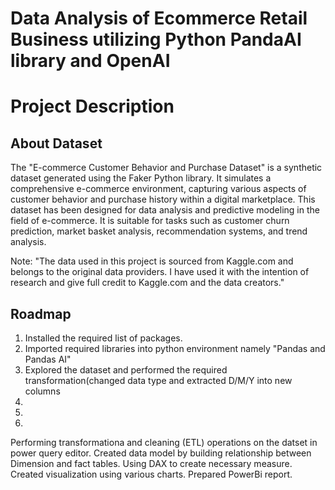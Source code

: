 # **Data Analysis of Ecommerce Retail Business utilizing Python PandaAI library and OpenAI**

# **Project Description**

## **About Dataset**
The "E-commerce Customer Behavior and Purchase Dataset" is a synthetic dataset generated using the Faker Python library.
It simulates a comprehensive e-commerce environment, capturing various aspects of customer behavior and purchase history within a digital marketplace.
This dataset has been designed for data analysis and predictive modeling in the field of e-commerce.
It is suitable for tasks such as customer churn prediction, market basket analysis, recommendation systems, and trend analysis.

Note: "The data used in this project is sourced from Kaggle.com and belongs to the original data providers. 
I have used it with the intention of research and give full credit to Kaggle.com and the data creators."

## **Roadmap**
1. Installed the required list of packages.
2. Imported required libraries into python environment namely "Pandas and Pandas AI" 
3. Explored the dataset and performed the required transformation(changed data type and extracted D/M/Y into new columns
4. 
5. 
6.
Performing transformationa and cleaning (ETL) operations on the datset in power query editor.
Created data model by building relationship between Dimension and fact tables.
Using DAX to create necessary measure.
Created visualization using various charts.
Prepared PowerBi report.
